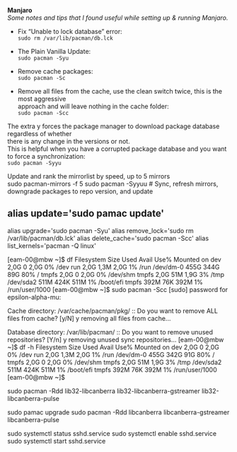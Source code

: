 **Manjaro**  
*Some notes and tips that I found useful while setting up & running Manjaro.*

- Fix “Unable to lock database” error:  
``sudo rm /var/lib/pacman/db.lck``

- The Plain Vanilla Update:  
``sudo pacman -Syu``

- Remove cache packages:  
``sudo pacman -Sc``

- Remove all files from the cache, use the clean switch twice, this is the most aggressive  
approach and will leave nothing in the cache folder:  
``sudo pacman -Scc``

The extra y forces the package manager to download package database regardless of whether  
there is any change in the versions or not.  
This is helpful when you have a corrupted package database and you want to force a synchronization:  
``sudo pacman -Syyu``

Update and rank the mirrorlist by speed, up to 5 mirrors  
sudo pacman-mirrors -f 5
sudo pacman -Syyuu # Sync, refresh mirrors, downgrade packages to repo version, and update

## alias update='sudo pamac update'
alias upgrade='sudo pacman -Syu'
alias remove_lock='sudo rm /var/lib/pacman/db.lck'
alias delete_cache='sudo pacman -Scc'
alias list_kernels='pacman -Q linux'

[eam-00@mbw ~]$ df
Filesystem      Size  Used Avail Use% Mounted on
dev             2,0G     0  2,0G   0% /dev
run             2,0G  1,3M  2,0G   1% /run
/dev/dm-0       455G  344G   89G  80% /
tmpfs           2,0G     0  2,0G   0% /dev/shm
tmpfs           2,0G   51M  1,9G   3% /tmp
/dev/sda2       511M  424K  511M   1% /boot/efi
tmpfs           392M   76K  392M   1% /run/user/1000
[eam-00@mbw ~]$ sudo pacman -Scc
[sudo] password for epsilon-alpha-mu: 

Cache directory: /var/cache/pacman/pkg/
:: Do you want to remove ALL files from cache? [y/N] y
removing all files from cache...

Database directory: /var/lib/pacman/
:: Do you want to remove unused repositories? [Y/n] y
removing unused sync repositories...
[eam-00@mbw ~]$ df -h
Filesystem      Size  Used Avail Use% Mounted on
dev             2,0G     0  2,0G   0% /dev
run             2,0G  1,3M  2,0G   1% /run
/dev/dm-0       455G  342G   91G  80% /
tmpfs           2,0G     0  2,0G   0% /dev/shm
tmpfs           2,0G   51M  1,9G   3% /tmp
/dev/sda2       511M  424K  511M   1% /boot/efi
tmpfs           392M   76K  392M   1% /run/user/1000
[eam-00@mbw ~]$ 

sudo pacman -Rdd lib32-libcanberra lib32-libcanberra-gstreamer lib32-libcanberra-pulse

sudo pamac upgrade
sudo pacman -Rdd libcanberra libcanberra-gstreamer libcanberra-pulse

sudo systemctl status sshd.service
sudo systemctl enable sshd.service
sudo systemctl start sshd.service
